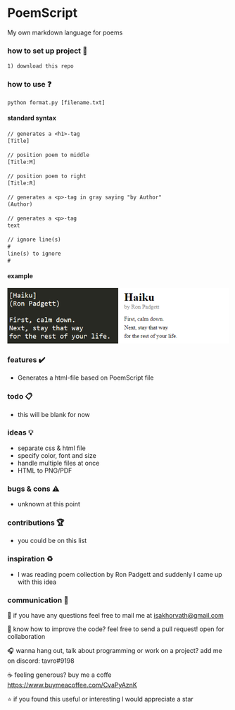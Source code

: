 # PoemScript
My own markdown language for poems

### how to set up project :file_folder:

```
1) download this repo
```

### how to use :question:

```
python format.py [filename.txt]
```

#### standard syntax
```
// generates a <h1>-tag
[Title] 

// position poem to middle
[Title:M]

// position poem to right
[Title:R]

// generates a <p>-tag in gray saying "by Author"
(Author) 

// generates a <p>-tag
text 

// ignore line(s)
#
line(s) to ignore
#
```
#### example
![Example](example.png)

### features :heavy_check_mark:
* Generates a html-file based on PoemScript file

### todo :clipboard:
* this will be blank for now

### ideas :bulb:
* separate css & html file
* specify color, font and size 
* handle multiple files at once
* HTML to PNG/PDF 

### bugs & cons :warning:
* unknown at this point

### contributions :trophy:
* you could be on this list

### inspiration :recycle:
* I was reading poem collection by Ron Padgett and suddenly I came up with this idea

### communication :speech_balloon:
:email: if you have any questions feel free to mail me at isakhorvath@gmail.com

:beers: know how to improve the code? feel free to send a pull request! open for collaboration

:headphones: wanna hang out, talk about programming or work on a project? add me on discord: tavro#9198

:coffee: feeling generous? buy me a coffe https://www.buymeacoffee.com/CvaPyAznK

:star: if you found this useful or interesting I would appreciate a star 
